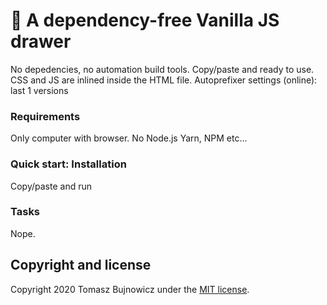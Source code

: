 # 🚀 A dependency-free Vanilla JS drawer
No depedencies, no automation build tools. Copy/paste and ready to use.
CSS and JS are inlined inside the HTML file.
Autoprefixer settings (online): last 1 versions

### Requirements
Only computer with browser. No Node.js Yarn, NPM etc...

### Quick start: Installation
Copy/paste and run

### Tasks
Nope.

## Copyright and license

Copyright 2020 Tomasz Bujnowicz under the [MIT license](http://opensource.org/licenses/MIT).
